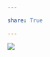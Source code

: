 ---  
share: True  
---  
![](https://sensible.com/divi/wp-content/uploads/2020/08/DMMT-3d-cover-transparent-239x300.png)  
